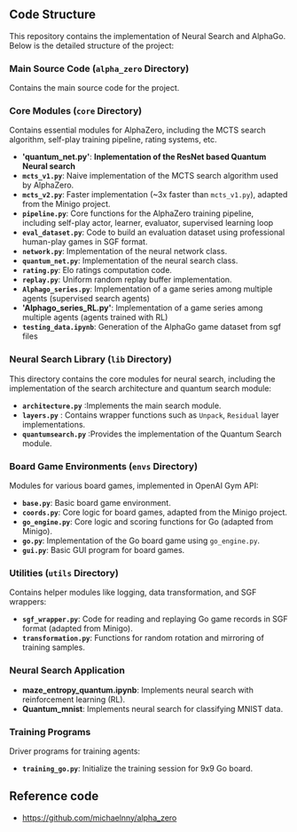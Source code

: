 ## Code Structure

This repository contains the implementation of Neural Search and AlphaGo. Below is the detailed structure of the project:

### Main Source Code (`alpha_zero` Directory)
Contains the main source code for the project.

### Core Modules (`core` Directory)
Contains essential modules for AlphaZero, including the MCTS search algorithm, self-play training pipeline, rating systems, etc.

- **'quantum_net.py'**: **Inplementation of the ResNet based Quantum Neural search**
- **`mcts_v1.py`**: Naive implementation of the MCTS search algorithm used by AlphaZero.
- **`mcts_v2.py`**: Faster implementation (~3x faster than `mcts_v1.py`), adapted from the Minigo project.
- **`pipeline.py`**: Core functions for the AlphaZero training pipeline, including self-play actor, learner, evaluator, supervised learning loop
- **`eval_dataset.py`**: Code to build an evaluation dataset using professional human-play games in SGF format.
- **`network.py`**: Implementation of the neural network class.
- **`quantum_net.py`**: Implementation of the neural search class.
- **`rating.py`**: Elo ratings computation code.
- **`replay.py`**: Uniform random replay buffer implementation.
- **`Alphago_series.py`**: Implementation of a game series among multiple agents (supervised search agents)
- **'Alphago_series_RL.py'**: Implementation of a game series among multiple agents (agents trained with RL)
- **`testing_data.ipynb`**: Generation of the AlphaGo game dataset from sgf files

### Neural Search Library (`lib` Directory)

This directory contains the core modules for neural search, including the implementation of the search architecture and quantum search module:

- **`architecture.py`** :Implements the main search module.
- **`layers.py`** : Contains wrapper functions such as `Unpack`, `Residual` layer implementations.
- **`quantumsearch.py`** :Provides the implementation of the Quantum Search module.


### Board Game Environments (`envs` Directory)
Modules for various board games, implemented in OpenAI Gym API:

- **`base.py`**: Basic board game environment.
- **`coords.py`**: Core logic for board games, adapted from the Minigo project.
- **`go_engine.py`**: Core logic and scoring functions for Go (adapted from Minigo).
- **`go.py`**: Implementation of the Go board game using `go_engine.py`.
- **`gui.py`**: Basic GUI program for board games.

### Utilities (`utils` Directory)
Contains helper modules like logging, data transformation, and SGF wrappers:

- **`sgf_wrapper.py`**: Code for reading and replaying Go game records in SGF format (adapted from Minigo).
- **`transformation.py`**: Functions for random rotation and mirroring of training samples.

### Neural Search Application
- **maze_entropy_quantum.ipynb**: Implements neural search with reinforcement learning (RL).
- **Quantum_mnist**: Implements neural search for classifying MNIST data.

### Training Programs
Driver programs for training agents:

- **`training_go.py`**: Initialize the training session for 9x9 Go board.


## Reference code
- https://github.com/michaelnny/alpha_zero
